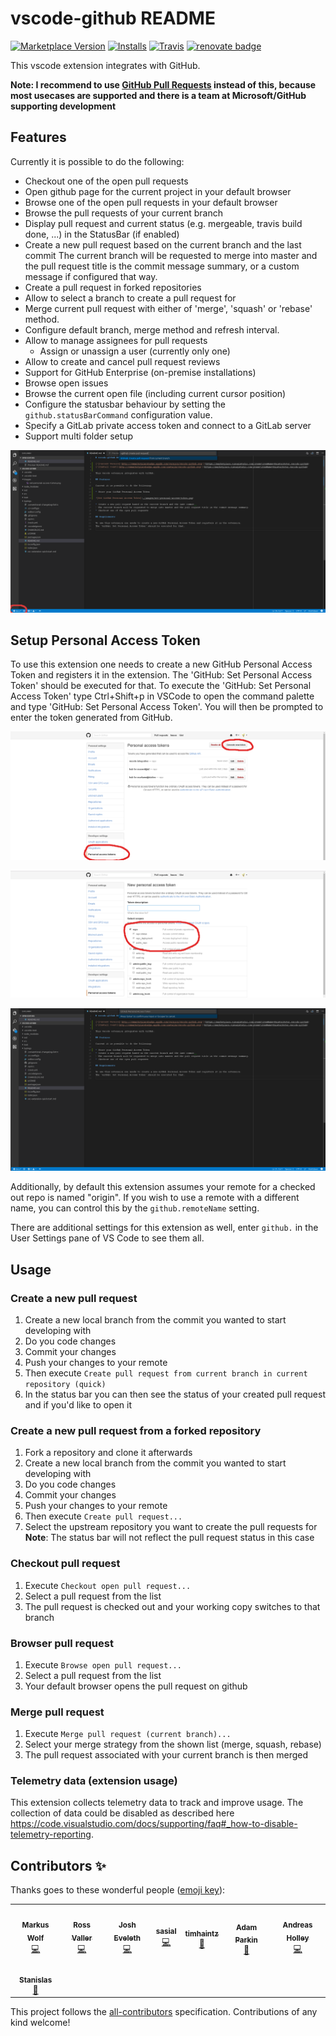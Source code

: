 # vscode-github README

[![Marketplace Version](https://vsmarketplacebadge.apphb.com/version/knisterpeter.vscode-github.svg)](https://marketplace.visualstudio.com/items?itemName=KnisterPeter.vscode-github)
[![Installs](https://vsmarketplacebadge.apphb.com/installs/knisterpeter.vscode-github.svg)](https://marketplace.visualstudio.com/items?itemName=KnisterPeter.vscode-github)
[![Travis](https://img.shields.io/travis/KnisterPeter/vscode-github.svg)](https://travis-ci.org/KnisterPeter/vscode-github)
[![renovate badge](https://img.shields.io/badge/renovate-enabled-brightgreen.svg)](https://renovateapp.com/)

This vscode extension integrates with GitHub.

**Note: I recommend to use [GitHub Pull Requests](https://marketplace.visualstudio.com/items?itemName=GitHub.vscode-pull-request-github) instead of this, because most usecases are supported and there is a team at Microsoft/GitHub supporting development**

## Features

Currently it is possible to do the following:

- Checkout one of the open pull requests
- Open github page for the current project in your default browser
- Browse one of the open pull requests in your default browser
- Browse the pull requests of your current branch
- Display pull request and current status (e.g. mergeable, travis build done, ...) in the StatusBar (if enabled)
- Create a new pull request based on the current branch and the last commit
  The current branch will be requested to merge into master and the pull request title is the commit message summary, or a custom message if configured that way.
- Create a pull request in forked repositories
- Allow to select a branch to create a pull request for
- Merge current pull request with either of 'merge', 'squash' or 'rebase' method.
- Configure default branch, merge method and refresh interval.
- Allow to manage assignees for pull requests
  - Assign or unassign a user (currently only one)
- Allow to create and cancel pull request reviews
- Support for GitHub Enterprise (on-premise installations)
- Browse open issues
- Browse the current open file (including current cursor position)
- Configure the statusbar behaviour by setting the `github.statusBarCommand` configuration value.
- Specify a GitLab private access token and connect to a GitLab server
- Support multi folder setup

![Create pull request](images/create-pull-request.png)

## Setup Personal Access Token

To use this extension one needs to create a new GitHub Personal Access Token and registers it in the extension.
The 'GitHub: Set Personal Access Token' should be executed for that.
To execute the 'GitHub: Set Personal Access Token' type Ctrl+Shift+p in VSCode to open the command palette and type 'GitHub: Set Personal Access Token'. You will then be prompted to enter the token generated from GitHub.

![GitHub Personal Access Token](images/github-personal-access-token.png)

![GitHub Personal Access Token](images/github-personal-access-token2.png)

![Set GitHub Personal Access Token](images/set-personal-access-token.png)

Additionally, by default this extension assumes your remote for a checked out repo is named "origin". If
you wish to use a remote with a different name, you can control this by the `github.remoteName` setting.

There are additional settings for this extension as well, enter `github.` in the User Settings pane of
VS Code to see them all.

## Usage

### Create a new pull request

1. Create a new local branch from the commit you wanted to start developing with
1. Do you code changes
1. Commit your changes
1. Push your changes to your remote
1. Then execute `Create pull request from current branch in current repository (quick)`
1. In the status bar you can then see the status of your created pull request and if you'd like to open it

### Create a new pull request from a forked repository

1. Fork a repository and clone it afterwards
1. Create a new local branch from the commit you wanted to start developing with
1. Do you code changes
1. Commit your changes
1. Push your changes to your remote
1. Then execute `Create pull request...`
1. Select the upstream repository you want to create the pull requests for
   **Note**: The status bar will not reflect the pull request status in this case

### Checkout pull request

1. Execute `Checkout open pull request...`
1. Select a pull request from the list
1. The pull request is checked out and your working copy switches to that branch

### Browser pull request

1. Execute `Browse open pull request...`
1. Select a pull request from the list
1. Your default browser opens the pull request on github

### Merge pull request

1. Execute `Merge pull request (current branch)...`
1. Select your merge strategy from the shown list (merge, squash, rebase)
1. The pull request associated with your current branch is then merged

### Telemetry data (extension usage)

This extension collects telemetry data to track and improve usage.
The collection of data could be disabled as described here <https://code.visualstudio.com/docs/supporting/faq#_how-to-disable-telemetry-reporting>.

## Contributors ✨

Thanks goes to these wonderful people ([emoji key](https://allcontributors.org/docs/en/emoji-key)):

<!-- ALL-CONTRIBUTORS-LIST:START - Do not remove or modify this section -->
<!-- prettier-ignore-start -->
<!-- markdownlint-disable -->
<table>
  <tr>
    <td align="center"><a href="https://about.me/knisterpeter"><img src="https://avatars.githubusercontent.com/u/327445?v=4?s=100" width="100px;" alt=""/><br /><sub><b>Markus Wolf</b></sub></a><br /><a href="https://github.com/KnisterPeter/vscode-github/commits?author=KnisterPeter" title="Code">💻</a></td>
    <td align="center"><a href="https://valler.dev/"><img src="https://avatars.githubusercontent.com/u/3588000?v=4?s=100" width="100px;" alt=""/><br /><sub><b>Ross Valler</b></sub></a><br /><a href="https://github.com/KnisterPeter/vscode-github/commits?author=RossValler" title="Code">💻</a></td>
    <td align="center"><a href="https://github.com/jeveleth"><img src="https://avatars.githubusercontent.com/u/305137?v=4?s=100" width="100px;" alt=""/><br /><sub><b>Josh Eveleth</b></sub></a><br /><a href="https://github.com/KnisterPeter/vscode-github/commits?author=jeveleth" title="Code">💻</a></td>
    <td align="center"><a href="https://github.com/sasial-dev"><img src="https://avatars.githubusercontent.com/u/44125644?v=4?s=100" width="100px;" alt=""/><br /><sub><b>sasial</b></sub></a><br /><a href="https://github.com/KnisterPeter/vscode-github/commits?author=sasial-dev" title="Code">💻</a></td>
    <td align="center"><a href="https://www.timhaintz.com.au/"><img src="https://avatars.githubusercontent.com/u/19178488?v=4?s=100" width="100px;" alt=""/><br /><sub><b>timhaintz</b></sub></a><br /><a href="https://github.com/KnisterPeter/vscode-github/commits?author=timhaintz" title="Documentation">📖</a></td>
    <td align="center"><a href="https://www.codependentcodr.com/"><img src="https://avatars.githubusercontent.com/u/414933?v=4?s=100" width="100px;" alt=""/><br /><sub><b>Adam Parkin</b></sub></a><br /><a href="https://github.com/KnisterPeter/vscode-github/commits?author=pzelnip" title="Documentation">📖</a></td>
    <td align="center"><a href="http://duk.im/"><img src="https://avatars.githubusercontent.com/u/3122655?v=4?s=100" width="100px;" alt=""/><br /><sub><b>Andreas Holley</b></sub></a><br /><a href="https://github.com/KnisterPeter/vscode-github/commits?author=dukky" title="Code">💻</a></td>
  </tr>
  <tr>
    <td align="center"><a href="https://stanislas.blog/"><img src="https://avatars.githubusercontent.com/u/11699655?v=4?s=100" width="100px;" alt=""/><br /><sub><b>Stanislas</b></sub></a><br /><a href="https://github.com/KnisterPeter/vscode-github/commits?author=angristan" title="Documentation">📖</a></td>
  </tr>
</table>

<!-- markdownlint-restore -->
<!-- prettier-ignore-end -->

<!-- ALL-CONTRIBUTORS-LIST:END -->

This project follows the [all-contributors](https://github.com/all-contributors/all-contributors) specification. Contributions of any kind welcome!

